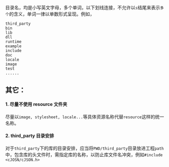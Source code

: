 目录名，均是小写英文字母，多个单词，以下划线连接，不允许以`s`结尾来表示`多个`的含义，单词一律以单数形式呈现。例如，

```
third_party
bin
lib
dll
runtime
example
include
doc
locale
image
test
......
```

## 其它：

#### 1. 尽量不使用 resource 文件夹

尽量以`image, stylesheet, locale...`等具体资源名称代替`resource`这样的统一名称。


#### 2. third_party 目录安排

对于`third_party`下的库的目录安排，应当将`PWD/third_party`目录放进工程`path`中，包含库的头文件时，需指定库的名称，以防止库文件名冲突，例如`#include <cJOSN/cJSON.h>`